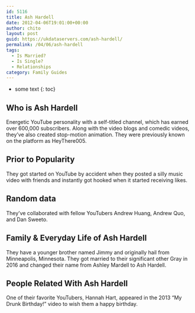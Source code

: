 ```yaml
---
id: 5116
title: Ash Hardell
date: 2012-04-06T19:01:00+00:00
author: chito
layout: post
guid: https://ukdataservers.com/ash-hardell/
permalink: /04/06/ash-hardell
tags:
  - Is Married?
  - Is Single?
  - Relationships
category: Family Guides
---
```


* some text
{: toc}
          
          
## Who is  Ash Hardell
                  
                  
                  
Energetic YouTube personality with a self-titled channel, which has earned over 600,000 subscribers. Along with the video blogs and comedic videos, they&#8217;ve also created stop-motion animation. They were previously known on the platform as HeyThere005.
                  
                
                
                
## Prior to Popularity 
                  
                  
                  
They got started on YouTube by accident when they posted a silly music video with friends and instantly got hooked when it started receiving likes.
                  
                
                
                
## Random data 
                  
                  
                  
They&#8217;ve collaborated with fellow YouTubers Andrew Huang, Andrew Quo, and Dan Sweeto.
                  
                
                
                
## Family & Everyday Life of Ash Hardell
                  
                  
                  
They have a younger brother named Jimmy and originally hail from Minneapolis, Minnesota. They got married to their significant other Gray in 2016 and changed their name from Ashley Mardell to Ash Hardell.
                  
                
                
                
## People Related With  Ash Hardell
                  
                  
                  
One of their favorite YouTubers, Hannah Hart, appeared in the 2013 &#8220;My Drunk Birthday!&#8221; video to wish them a happy birthday.
                  
                
              
            
          
          
          
    
    
  
